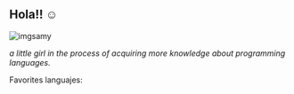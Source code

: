 ## Hola!! ☺
![imgsamy](https://user-images.githubusercontent.com/75511509/101268200-170dd700-3726-11eb-961e-163172ef1782.png)

_a little girl in the process of acquiring more knowledge about programming languages._

Favorites languajes: 


